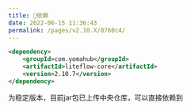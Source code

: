 ```yaml
---
title: 🧬依赖
date: 2022-06-15 11:36:43
permalink: /pages/v2.10.X/8760c4/
---
```


```xml
<dependency>
	<groupId>com.yomahub</groupId>
    <artifactId>liteflow-core</artifactId>
	<version>2.10.7</version>
</dependency>
```
为稳定版本，目前jar包已上传中央仓库，可以直接依赖到